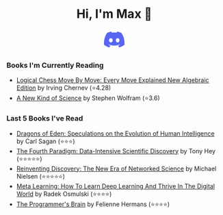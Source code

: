 <h1 align="center">Hi, I'm Max 👋</h1>

<p align="center">
  <a href="https://discordapp.com/channels/@me/USERID/694118037036466187">
    <img alt="Discord" title="Discord" height="48" width="48" src="assets/discordIcon.svg">
  </a>
</p>

### Books I'm Currently Reading

<!-- GOODREADS-LIST:START -->
- [Logical Chess Move By Move: Every Move Explained New Algebraic Edition](https://www.goodreads.com/review/show/4794855974?utm_medium=api&utm_source=rss) by Irving Chernev (⭐️4.28)
- [A New Kind of Science](https://www.goodreads.com/review/show/4668876684?utm_medium=api&utm_source=rss) by Stephen Wolfram (⭐️3.6)
<!-- GOODREADS-LIST:END -->
### Last 5 Books I've Read

<!-- GOODREADS-READ-LIST:START -->
- [Dragons of Eden: Speculations on the Evolution of Human Intelligence](https://www.goodreads.com/review/show/4885433237?utm_medium=api&utm_source=rss) by Carl Sagan (⭐⭐⭐)
- [The Fourth Paradigm: Data-Intensive Scientific Discovery](https://www.goodreads.com/review/show/4851692760?utm_medium=api&utm_source=rss) by Tony Hey (⭐⭐⭐⭐⭐)
- [Reinventing Discovery: The New Era of Networked Science](https://www.goodreads.com/review/show/4278115552?utm_medium=api&utm_source=rss) by Michael Nielsen (⭐⭐⭐⭐⭐)
- [Meta Learning: How To Learn Deep Learning And Thrive In The Digital World](https://www.goodreads.com/review/show/4602963184?utm_medium=api&utm_source=rss) by Radek Osmulski (⭐⭐⭐⭐)
- [The Programmer&apos;s Brain](https://www.goodreads.com/review/show/4817939584?utm_medium=api&utm_source=rss) by Felienne Hermans (⭐⭐⭐⭐)
<!-- GOODREADS-READ-LIST:END -->
